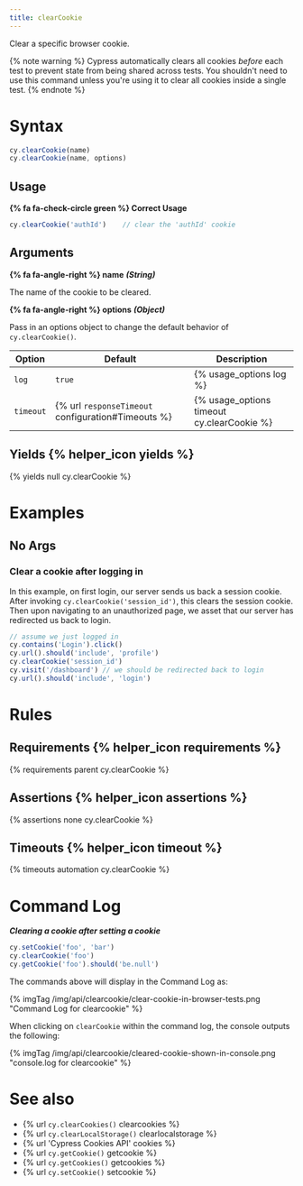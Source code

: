 ```yaml
---
title: clearCookie
---
```


Clear a specific browser cookie.

{% note warning %}
Cypress automatically clears all cookies *before* each test to prevent state from being shared across tests. You shouldn't need to use this command unless you're using it to clear all cookies inside a single test.
{% endnote %}

# Syntax

```javascript
cy.clearCookie(name)
cy.clearCookie(name, options)
```

## Usage

**{% fa fa-check-circle green %} Correct Usage**

```javascript
cy.clearCookie('authId')    // clear the 'authId' cookie
```

## Arguments

**{% fa fa-angle-right %} name** ***(String)***

The name of the cookie to be cleared.

**{% fa fa-angle-right %} options** ***(Object)***

Pass in an options object to change the default behavior of `cy.clearCookie()`.

Option | Default | Description
--- | --- | ---
`log` | `true` | {% usage_options log %}
`timeout` | {% url `responseTimeout` configuration#Timeouts %} | {% usage_options timeout cy.clearCookie %}

## Yields {% helper_icon yields %}

{% yields null cy.clearCookie %}

# Examples

## No Args

### Clear a cookie after logging in

In this example, on first login, our server sends us back a session cookie. After invoking `cy.clearCookie('session_id')`, this clears the session cookie. Then upon navigating to an unauthorized page, we asset that our server has redirected us back to login.

```javascript
// assume we just logged in
cy.contains('Login').click()
cy.url().should('include', 'profile')
cy.clearCookie('session_id')
cy.visit('/dashboard') // we should be redirected back to login
cy.url().should('include', 'login')
```

# Rules

## Requirements {% helper_icon requirements %}

{% requirements parent cy.clearCookie %}

## Assertions {% helper_icon assertions %}

{% assertions none cy.clearCookie %}

## Timeouts {% helper_icon timeout %}

{% timeouts automation cy.clearCookie %}

# Command Log

***Clearing a cookie after setting a cookie***

```javascript
cy.setCookie('foo', 'bar')
cy.clearCookie('foo')
cy.getCookie('foo').should('be.null')
```

The commands above will display in the Command Log as:

{% imgTag /img/api/clearcookie/clear-cookie-in-browser-tests.png "Command Log for clearcookie" %}

When clicking on `clearCookie` within the command log, the console outputs the following:

{% imgTag /img/api/clearcookie/cleared-cookie-shown-in-console.png "console.log for clearcookie" %}

# See also

- {% url `cy.clearCookies()` clearcookies %}
- {% url `cy.clearLocalStorage()` clearlocalstorage %}
- {% url 'Cypress Cookies API' cookies %}
- {% url `cy.getCookie()` getcookie %}
- {% url `cy.getCookies()` getcookies %}
- {% url `cy.setCookie()` setcookie %}
